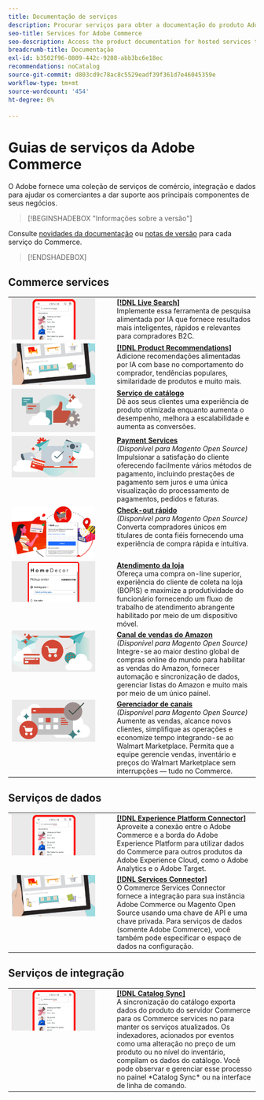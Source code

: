 ```yaml
---
title: Documentação de serviços
description: Procurar serviços para obter a documentação do produto Adobe Commerce
seo-title: Services for Adobe Commerce
seo-description: Access the product documentation for hosted services that help Adobe Commerce and Magento Open Source merchants support key components of their business.
breadcrumb-title: Documentação
exl-id: b3502f96-0809-442c-9208-abb3bc6e18ec
recommendations: noCatalog
source-git-commit: d803cd9c78ac8c5529eadf39f361d7e46045359e
workflow-type: tm+mt
source-wordcount: '454'
ht-degree: 0%

---
```


# Guias de serviços da Adobe Commerce

O Adobe fornece uma coleção de serviços de comércio, integração e dados para ajudar os comerciantes a dar suporte aos principais componentes de seus negócios.

>[!BEGINSHADEBOX &quot;Informações sobre a versão&quot;]

Consulte [novidades da documentação](whats-new.md) ou [notas de versão](release-notes-all.md) para cada serviço do Commerce.

>[!ENDSHADEBOX]

## Commerce services

<table>
<tr>
  <td valign="top" width="200">
      <img alt="[!DNL Live Search]" src="assets/live-search.png" width="170px"/></td>
   <td valign="top"><a href="https://experienceleague.adobe.com/docs/commerce-merchant-services/live-search/overview.html"><strong>[!DNL Live Search]</strong></a>  
    <div>Implemente essa ferramenta de pesquisa alimentada por IA que fornece resultados mais inteligentes, rápidos e relevantes para compradores B2C.</div>
  </td>
   </tr>
<tr>
   <td valign="top" width="200">
       <img alt="[!UICONTROL Product Recommendations]" src="assets/product-recs.png" width="170px"/></td>
   <td valign="top">
   <a href="https://experienceleague.adobe.com/docs/commerce-merchant-services/product-recommendations/overview.html"><strong>[!DNL Product Recommendations]</strong></a>
    <div>Adicione recomendações alimentadas por IA com base no comportamento do comprador, tendências populares, similaridade de produtos e muito mais.</div>
  </td>
   </tr>
<tr>
    <td valign="top" width="200px">
       <img alt="Serviço de catálogo" src="assets/catalog-service.png" width="170px"></td>
   <td valign="top"><a href="https://experienceleague.adobe.com/docs/commerce-merchant-services/catalog-service/guide-overview.html"> <strong>Serviço de catálogo</strong></a> <br>
    <div>Dê aos seus clientes uma experiência de produto otimizada enquanto aumenta o desempenho, melhora a escalabilidade e aumenta as conversões.</div>
  </td>
   </tr>
<tr>
  <td valign="top" width="200px">
    <img alt="Payment Services" src="assets/payment-services.png" width="170px"/></td>
   <td valign="top"><a href="https://experienceleague.adobe.com/docs/commerce-merchant-services/payment-services/guide-overview.html"><strong>Payment Services</strong></a>  <br><em>(Disponível para Magento Open Source)</em>
    <div>Impulsionar a satisfação do cliente oferecendo facilmente vários métodos de pagamento, incluindo prestações de pagamento sem juros e uma única visualização do processamento de pagamentos, pedidos e faturas.</div>
  </td>
    </tr>
<tr>
  <td valign="top" width="200px">
    <img alt="Check-out rápido" src="assets/quick-checkout.png" width="170px"/></td>
   <td valign="top"><a href="https://experienceleague.adobe.com/docs/commerce-merchant-services/quick-checkout/overview.html"><strong>Check-out rápido</strong></a>  <br><em>(Disponível para Magento Open Source)</em>
    <div>Converta compradores únicos em titulares de conta fiéis fornecendo uma experiência de compra rápida e intuitiva.</div>
  </td>
    </tr>
<tr>
    <td valign="top" width="200px">
       <img alt="Atendimento da loja" src="assets/store-fulfillment-landing-graphic.png" width="170px"/></td>
   <td valign="top"><a href="https://experienceleague.adobe.com/docs/commerce-merchant-services/store-fulfillment/guide-overview.html"> <strong>Atendimento da loja</strong></a></br>
    <div>Ofereça uma compra on-line superior, experiência do cliente de coleta na loja (BOPIS) e maximize a produtividade do funcionário fornecendo um fluxo de trabalho de atendimento abrangente habilitado por meio de um dispositivo móvel.</div>
  </td>
   </tr>
<tr>
    <td valign="top" width="200px">
       <img alt="Sales Channel Amazon" src="assets/amazon-channel.png" width="170px"></td>
   <td valign="top"><a href="https://experienceleague.adobe.com/docs/commerce-channels/amazon/guide-overview.html"> <strong>Canal de vendas do Amazon</strong></a> <br><em>(Disponível para Magento Open Source)</em>
    <div>Integre-se ao maior destino global de compras online do mundo para habilitar as vendas do Amazon, fornecer automação e sincronização de dados, gerenciar listas do Amazon e muito mais por meio de um único painel.</div>
  </td>
   </tr>
<tr>
    <td valign="top">
       <img alt="[!DNL Channel Manager]" src="assets/channel-manager.png" width="170px"></td>
   <td valign="top"><a href="https://experienceleague.adobe.com/docs/commerce-channels/channel-manager/guide-overview.html"> <strong>Gerenciador de canais</strong></a> <br><em>(Disponível para Magento Open Source)</em>
    <div>Aumente as vendas, alcance novos clientes, simplifique as operações e economize tempo integrando-se ao Walmart Marketplace. Permita que a equipe gerencie vendas, inventário e preços do Walmart Marketplace sem interrupções — tudo no Commerce.</div>
  </td>
   </tr>
</table>

## Serviços de dados

<table>
<tr>
  <td valign="top" width="200">
      <img alt="[!DNL Experience Platform Connector]" src="assets/live-search.png" width="170px"/></td>
   <td valign="top"><a href="https://experienceleague.adobe.com/docs/commerce-merchant-services/experience-platform-connector/overview.html"><strong>[!DNL Experience Platform Connector]</strong></a>  
    <div>Aproveite a conexão entre o Adobe Commerce e a borda do Adobe Experience Platform para utilizar dados do Commerce para outros produtos da Adobe Experience Cloud, como o Adobe Analytics e o Adobe Target.</div>
  </td>
   </tr>
<tr>
   <td valign="top" width="200">
       <img alt="[!UICONTROL Services Connector]" src="assets/product-recs.png" width="170px"/></td>
   <td valign="top">
   <a href="https://experienceleague.adobe.com/docs/commerce-merchant-services/user-guides/integration-services/saas.html"><strong>[!DNL Services Connector]</strong></a>
    <div>O Commerce Services Connector fornece a integração para sua instância Adobe Commerce ou Magento Open Source usando uma chave de API e uma chave privada. Para serviços de dados (somente Adobe Commerce), você também pode especificar o espaço de dados na configuração.</div>
  </td>
   </tr>
</table>

## Serviços de integração

<table>
<tr>
   <td valign="top" width="200">
      <img alt="[!DNL Catalog Sync]" src="assets/live-search.png" width="170px"/></td>
   <td valign="top"><a href="https://experienceleague.adobe.com/docs/commerce-merchant-services/user-guides/data-services/catalog-sync.html"><strong>[!DNL Catalog Sync]</strong></a>  
    <div>A sincronização do catálogo exporta dados do produto do servidor Commerce para os Commerce services no para manter os serviços atualizados. Os indexadores, acionados por eventos como uma alteração no preço de um produto ou no nível do inventário, compilam os dados do catálogo. Você pode observar e gerenciar esse processo no painel *Catalog Sync* ou na interface de linha de comando.</div>
  </td>
</tr>
</table>
